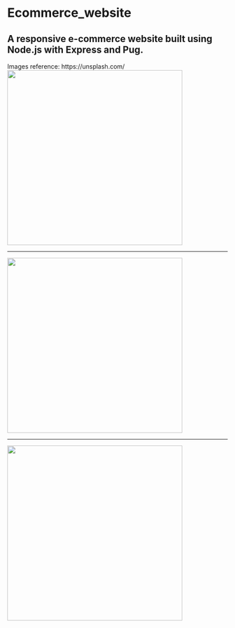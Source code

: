 # Ecommerce_website

<h2>A responsive e-commerce website built using Node.js with Express and Pug.</h2>
Images reference: https://unsplash.com/ 

<img src="https://user-images.githubusercontent.com/78622789/169916412-b1ab3da0-bd8c-4d48-81ca-51b067ca282f.jpg" width="400px">

<hr>

<img src="https://user-images.githubusercontent.com/78622789/169916416-166baeb5-2547-404b-98c1-96d3fe3f4e10.jpg" width="400px">

<hr>

<img src="https://user-images.githubusercontent.com/78622789/169916430-315a1767-5d22-48c7-9ce5-140ef3abcde3.jpg" width="400px">


